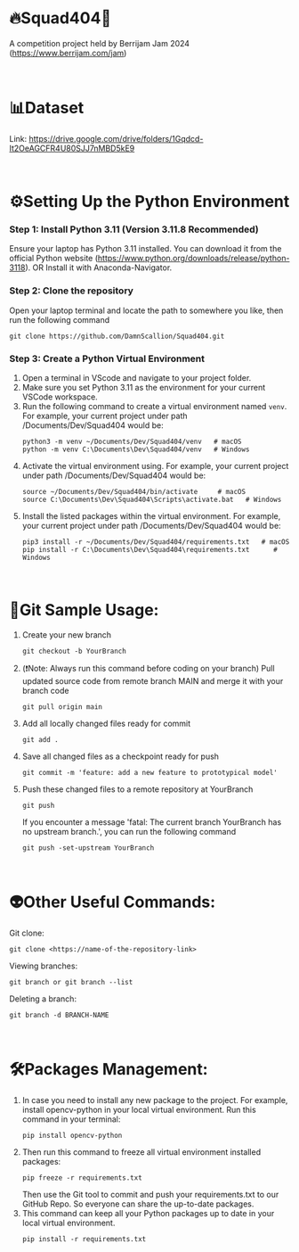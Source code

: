# 🔥Squad404🚀
A competition project held by Berrijam Jam 2024 (https://www.berrijam.com/jam)

&nbsp;

# 📊Dataset
Link: https://drive.google.com/drive/folders/1Gqdcd-It2OeAGCFR4U80SJJ7nMBD5kE9

&nbsp;

# ⚙️Setting Up the Python Environment
### Step 1: Install Python 3.11 (Version 3.11.8 Recommended)
Ensure your laptop has Python 3.11 installed. 
You can download it from the official Python website (https://www.python.org/downloads/release/python-3118).
OR
Install it with Anaconda-Navigator.
### Step 2: Clone the repository
Open your laptop terminal and locate the path to somewhere you like, then run the following command
```
git clone https://github.com/DamnScallion/Squad404.git
```
### Step 3: Create a Python Virtual Environment
1. Open a terminal in VScode and navigate to your project folder.
2. Make sure you set Python 3.11 as the environment for your current VSCode workspace.
3. Run the following command to create a virtual environment named `venv`.
   For example, your current project under path /Documents/Dev/Squad404 would be:
   ```
   python3 -m venv ~/Documents/Dev/Squad404/venv   # macOS
   python -m venv C:\Documents\Dev\Squad404/venv   # Windows
   ```
4. Activate the virtual environment using.
   For example, your current project under path /Documents/Dev/Squad404 would be:
   ```
   source ~/Documents/Dev/Squad404/bin/activate     # macOS
   source C:\Documents\Dev\Squad404\Scripts\activate.bat   # Windows
   ```
5. Install the listed packages within the virtual environment.
   For example, your current project under path /Documents/Dev/Squad404 would be:
   ```
   pip3 install -r ~/Documents/Dev/Squad404/requirements.txt   # macOS
   pip install -r C:\Documents\Dev\Squad404\requirements.txt      # Windows
   ```

&nbsp;

# 👻Git Sample Usage:
1. Create your new branch
   ```
   git checkout -b YourBranch
   ```
2. (❗️Note: Always run this command before coding on your branch) Pull updated source code from remote branch MAIN and merge it with your branch code
   ```
   git pull origin main
   ```
3. Add all locally changed files ready for commit
   ```
   git add .
   ```
4. Save all changed files as a checkpoint ready for push
   ```
   git commit -m 'feature: add a new feature to prototypical model'
   ```
5. Push these changed files to a remote repository at YourBranch
   ```
   git push
   ```
   If you encounter a message 'fatal: The current branch YourBranch has no upstream branch.', you can run the following command
   ```
   git push -set-upstream YourBranch
   ```

&nbsp;

# 👽Other Useful Commands:
Git clone:
```
git clone <https://name-of-the-repository-link>
```
Viewing branches:
```
git branch or git branch --list
```
Deleting a branch:
```
git branch -d BRANCH-NAME
```

&nbsp;

# 🛠️Packages Management:

1. In case you need to install any new package to the project.
   For example, install opencv-python in your local virtual environment. Run this command in your terminal:
   ```
   pip install opencv-python
   ```
2. Then run this command to freeze all virtual environment installed packages:
   ```
   pip freeze -r requirements.txt
   ```
   Then use the Git tool to commit and push your requirements.txt to our GitHub Repo. So everyone can share the up-to-date packages.
3. This command can keep all your Python packages up to date in your local virtual environment.
   ```
   pip install -r requirements.txt
   ```
